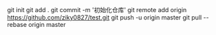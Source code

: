 git init
git add .
git commit -m '初始化仓库' 
git remote add origin https://github.com/ziky0827/test.git
git push -u origin master
git pull --rebase origin master